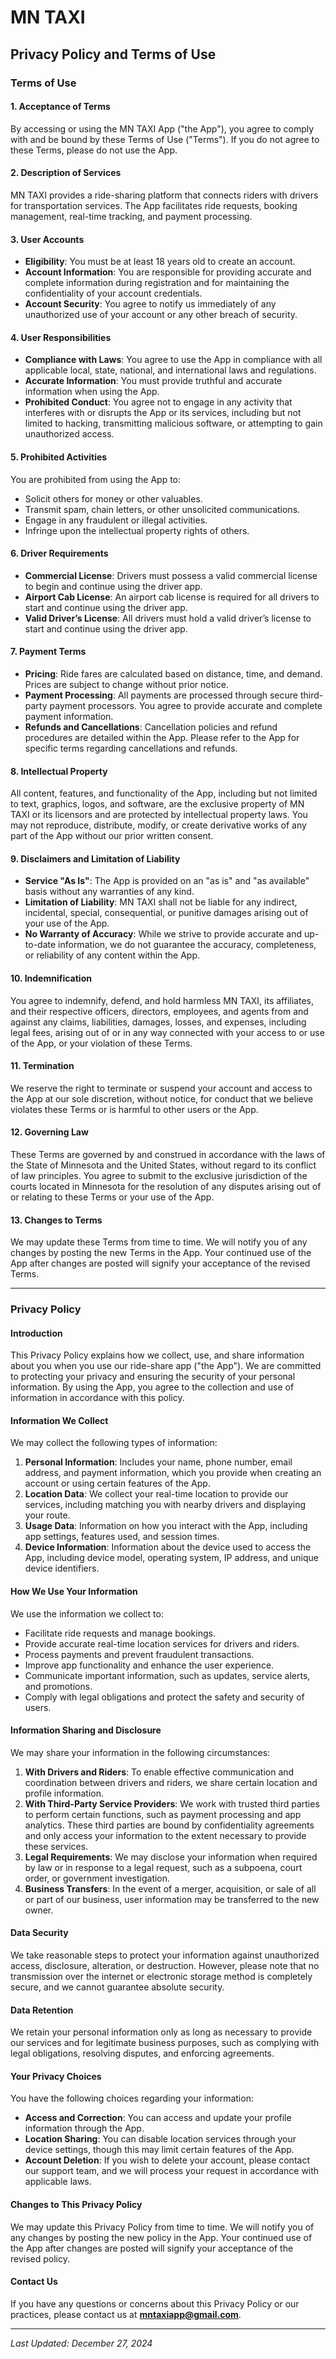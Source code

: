 # MN TAXI



## Privacy Policy and Terms of Use


### Terms of Use

#### 1. Acceptance of Terms
By accessing or using the MN TAXI App ("the App"), you agree to comply with and be bound by these Terms of Use ("Terms"). If you do not agree to these Terms, please do not use the App.

#### 2. Description of Services
MN TAXI provides a ride-sharing platform that connects riders with drivers for transportation services. The App facilitates ride requests, booking management, real-time tracking, and payment processing.

#### 3. User Accounts
- **Eligibility**: You must be at least 18 years old to create an account.
- **Account Information**: You are responsible for providing accurate and complete information during registration and for maintaining the confidentiality of your account credentials.
- **Account Security**: You agree to notify us immediately of any unauthorized use of your account or any other breach of security.

#### 4. User Responsibilities
- **Compliance with Laws**: You agree to use the App in compliance with all applicable local, state, national, and international laws and regulations.
- **Accurate Information**: You must provide truthful and accurate information when using the App.
- **Prohibited Conduct**: You agree not to engage in any activity that interferes with or disrupts the App or its services, including but not limited to hacking, transmitting malicious software, or attempting to gain unauthorized access.

#### 5. Prohibited Activities
You are prohibited from using the App to:
- Solicit others for money or other valuables.
- Transmit spam, chain letters, or other unsolicited communications.
- Engage in any fraudulent or illegal activities.
- Infringe upon the intellectual property rights of others.
  
#### 6. Driver Requirements

- **Commercial License**: Drivers must possess a valid commercial license to begin and continue using the driver app.
- **Airport Cab License**: An airport cab license is required for all drivers to start and continue using the driver app.
- **Valid Driver’s License**: All drivers must hold a valid driver’s license to start and continue using the driver app.

#### 7. Payment Terms
- **Pricing**: Ride fares are calculated based on distance, time, and demand. Prices are subject to change without prior notice.
- **Payment Processing**: All payments are processed through secure third-party payment processors. You agree to provide accurate and complete payment information.
- **Refunds and Cancellations**: Cancellation policies and refund procedures are detailed within the App. Please refer to the App for specific terms regarding cancellations and refunds.

#### 8. Intellectual Property
All content, features, and functionality of the App, including but not limited to text, graphics, logos, and software, are the exclusive property of MN TAXI or its licensors and are protected by intellectual property laws. You may not reproduce, distribute, modify, or create derivative works of any part of the App without our prior written consent.

#### 9. Disclaimers and Limitation of Liability
- **Service "As Is"**: The App is provided on an "as is" and "as available" basis without any warranties of any kind.
- **Limitation of Liability**: MN TAXI shall not be liable for any indirect, incidental, special, consequential, or punitive damages arising out of your use of the App.
- **No Warranty of Accuracy**: While we strive to provide accurate and up-to-date information, we do not guarantee the accuracy, completeness, or reliability of any content within the App.

#### 10. Indemnification
You agree to indemnify, defend, and hold harmless MN TAXI, its affiliates, and their respective officers, directors, employees, and agents from and against any claims, liabilities, damages, losses, and expenses, including legal fees, arising out of or in any way connected with your access to or use of the App, or your violation of these Terms.

#### 11. Termination
We reserve the right to terminate or suspend your account and access to the App at our sole discretion, without notice, for conduct that we believe violates these Terms or is harmful to other users or the App.

#### 12. Governing Law
These Terms are governed by and construed in accordance with the laws of the State of Minnesota and the United States, without regard to its conflict of law principles. You agree to submit to the exclusive jurisdiction of the courts located in Minnesota for the resolution of any disputes arising out of or relating to these Terms or your use of the App.

#### 13. Changes to Terms
We may update these Terms from time to time. We will notify you of any changes by posting the new Terms in the App. Your continued use of the App after changes are posted will signify your acceptance of the revised Terms.


---

### Privacy Policy

#### Introduction
This Privacy Policy explains how we collect, use, and share information about you when you use our ride-share app ("the App"). We are committed to protecting your privacy and ensuring the security of your personal information. By using the App, you agree to the collection and use of information in accordance with this policy.

#### Information We Collect
We may collect the following types of information:
1. **Personal Information**: Includes your name, phone number, email address, and payment information, which you provide when creating an account or using certain features of the App.
2. **Location Data**: We collect your real-time location to provide our services, including matching you with nearby drivers and displaying your route.
3. **Usage Data**: Information on how you interact with the App, including app settings, features used, and session times.
4. **Device Information**: Information about the device used to access the App, including device model, operating system, IP address, and unique device identifiers.

#### How We Use Your Information
We use the information we collect to:
- Facilitate ride requests and manage bookings.
- Provide accurate real-time location services for drivers and riders.
- Process payments and prevent fraudulent transactions.
- Improve app functionality and enhance the user experience.
- Communicate important information, such as updates, service alerts, and promotions.
- Comply with legal obligations and protect the safety and security of users.

#### Information Sharing and Disclosure
We may share your information in the following circumstances:
1. **With Drivers and Riders**: To enable effective communication and coordination between drivers and riders, we share certain location and profile information.
2. **With Third-Party Service Providers**: We work with trusted third parties to perform certain functions, such as payment processing and app analytics. These third parties are bound by confidentiality agreements and only access your information to the extent necessary to provide these services.
3. **Legal Requirements**: We may disclose your information when required by law or in response to a legal request, such as a subpoena, court order, or government investigation.
4. **Business Transfers**: In the event of a merger, acquisition, or sale of all or part of our business, user information may be transferred to the new owner.

#### Data Security
We take reasonable steps to protect your information against unauthorized access, disclosure, alteration, or destruction. However, please note that no transmission over the internet or electronic storage method is completely secure, and we cannot guarantee absolute security.

#### Data Retention
We retain your personal information only as long as necessary to provide our services and for legitimate business purposes, such as complying with legal obligations, resolving disputes, and enforcing agreements.

#### Your Privacy Choices
You have the following choices regarding your information:
- **Access and Correction**: You can access and update your profile information through the App.
- **Location Sharing**: You can disable location services through your device settings, though this may limit certain features of the App.
- **Account Deletion**: If you wish to delete your account, please contact our support team, and we will process your request in accordance with applicable laws.

#### Changes to This Privacy Policy
We may update this Privacy Policy from time to time. We will notify you of any changes by posting the new policy in the App. Your continued use of the App after changes are posted will signify your acceptance of the revised policy.

#### Contact Us
If you have any questions or concerns about this Privacy Policy or our practices, please contact us at **mntaxiapp@gmail.com**.

---



*Last Updated: December 27, 2024*
